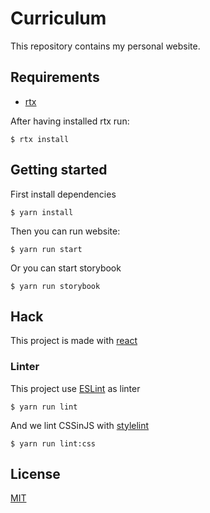 # Curriculum

This repository contains my personal website.

## Requirements

- [rtx](https://github.com/jdxcode/rtx)

After having installed rtx run:

```
$ rtx install
```

## Getting started

First install dependencies

```
$ yarn install
```

Then you can run website:

```
$ yarn run start
```

Or you can start storybook

```
$ yarn run storybook
```

## Hack

This project is made with [react](https://fr.reactjs.org/)

### Linter

This project use [ESLint](https://eslint.org/) as linter

```
$ yarn run lint
```

And we lint CSSinJS with [stylelint](https://github.com/stylelint/stylelint)

```
$ yarn run lint:css
```

## License

[MIT](https://en.wikipedia.org/wiki/MIT_License)